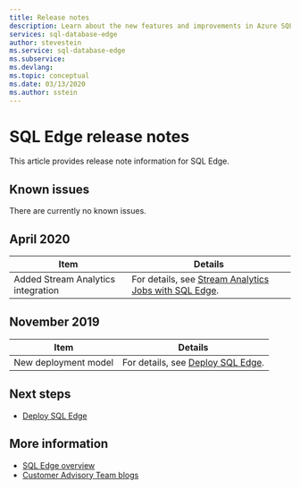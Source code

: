 ```yaml
---
title: Release notes
description: Learn about the new features and improvements in Azure SQL Edge
services: sql-database-edge
author: stevestein
ms.service: sql-database-edge
ms.subservice: 
ms.devlang: 
ms.topic: conceptual
ms.date: 03/13/2020
ms.author: sstein
---
```

# SQL Edge release notes

This article provides release note information for SQL Edge. 

## Known issues

There are currently no known issues.

## April 2020

|Item | Details |
| --- | --- |
|Added Stream Analytics integration|For details, see [Stream Analytics Jobs with SQL Edge](stream-analytics.md).|



## November 2019

|Item | Details |
| --- | --- |
|New deployment model|For details, see [Deploy SQL Edge](deploy-portal.md).|



## Next steps
- [Deploy SQL Edge](deploy-portal.md)

## More information
- [SQL Edge overview](overview.md)
- [Customer Advisory Team blogs](https://docs.microsoft.com/archive/blogs/sqlcat/)
